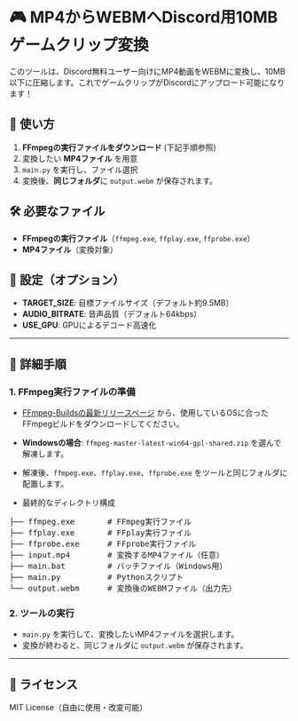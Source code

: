 # 🎮 MP4からWEBMへDiscord用10MBゲームクリップ変換

このツールは、Discord無料ユーザー向けにMP4動画をWEBMに変換し、10MB以下に圧縮します。これでゲームクリップがDiscordにアップロード可能になります！

## 📂 使い方

1. **FFmpegの実行ファイルをダウンロード** (下記手順参照)
2. 変換したい **MP4ファイル** を用意
3. `main.py` を実行し、ファイル選択
4. 変換後、**同じフォルダ**に `output.webm` が保存されます。

## 🛠 必要なファイル

- **FFmpegの実行ファイル**（`ffmpeg.exe`, `ffplay.exe`, `ffprobe.exe`）
- **MP4ファイル**（変換対象）

## 🚀 設定（オプション）

- **TARGET_SIZE**: 目標ファイルサイズ（デフォルト約9.5MB）
- **AUDIO_BITRATE**: 音声品質（デフォルト64kbps）
- **USE_GPU**: GPUによるデコード高速化

---

## 📂 詳細手順

### 1. FFmpeg実行ファイルの準備

- [FFmpeg-Buildsの最新リリースページ](https://github.com/yt-dlp/FFmpeg-Builds/releases/tag/latest) から、使用しているOSに合ったFFmpegビルドをダウンロードしてください。
- **Windowsの場合**: `ffmpeg-master-latest-win64-gpl-shared.zip` を選んで解凍します。
- 解凍後、`ffmpeg.exe`、`ffplay.exe`、`ffprobe.exe` をツールと同じフォルダに配置します。

- 最終的なディレクトリ構成


<pre>
├── ffmpeg.exe       # FFmpeg実行ファイル
├── ffplay.exe       # FFplay実行ファイル
├── ffprobe.exe      # FFprobe実行ファイル
├── input.mp4        # 変換するMP4ファイル（任意）
├── main.bat         # バッチファイル（Windows用）
├── main.py          # Pythonスクリプト
└── output.webm      # 変換後のWEBMファイル（出力先）
</pre>








### 2. ツールの実行

- `main.py` を実行して、変換したいMP4ファイルを選択します。
- 変換が終わると、同じフォルダに `output.webm` が保存されます。

---

## 📜 ライセンス

MIT License（自由に使用・改変可能）
